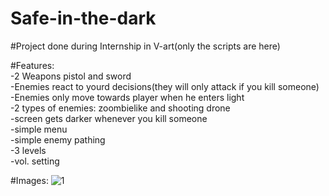 # Safe-in-the-dark

#Project done during Internship in V-art(only the scripts  are here)

#Features:<br />
-2 Weapons pistol and sword<br />
-Enemies react to yourd decisions(they will only attack if you kill someone)<br />
-Enemies only move towards player when he enters light<br />
-2 types of enemies: zoombielike and shooting drone<br />
-screen gets darker whenever you kill someone<br />
-simple menu<br />
-simple enemy pathing<br />
-3 levels<br />
-vol. setting<br />

#Images:
![1](https://user-images.githubusercontent.com/60552476/173137685-e4416234-6993-45e0-9bbf-b67c23247cba.PNG)

